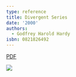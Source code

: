 ```yaml
---
type: reference
title: Divergent Series
date: '2000'
authors:
  - Godfrey Harold Hardy
isbn: 0821826492
---
```

[PDF](https://www.math.stonybrook.edu/~bishop/classes/math638.F20/DivergentSeries(G.H.Hardy).pdf)

![](/media/books/hardy-div.jpg)
